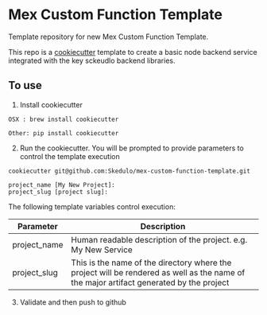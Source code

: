 # Mex Custom Function Template

Template repository for new Mex Custom Function Template.

This repo is a [cookiecutter](https://cookiecutter.readthedocs.io/en/latest/README.html) template to create a basic node backend service integrated with the key sckeudlo backend libraries.

## To use

1. Install cookiecutter

```
OSX : brew install cookiecutter

Other: pip install cookiecutter
```

2. Run the cookiecutter. You will be prompted to provide parameters to control the template execution

```
cookiecutter git@github.com:Skedulo/mex-custom-function-template.git

project_name [My New Project]:
project_slug [project slug]:

```

The following template variables control execution:

| Parameter | Description|
|-----------|------------|
| project_name | Human readable description of the project.  e.g. My New Service|
| project_slug | This is the name of the directory where the project will be rendered as well as the name of the major artifact generated by the project|


3. Validate and then push to github
